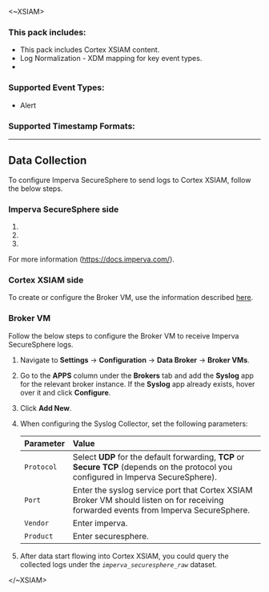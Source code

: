 <~XSIAM>
### This pack includes:
- This pack includes Cortex XSIAM content.
- Log Normalization - XDM mapping for key event types.
-
 
### Supported Event Types:
- Alert

 
### Supported Timestamp Formats:
<Enter time format when pack contains time parsing>
 
 
***
 
## Data Collection
To configure Imperva SecureSphere to send logs to Cortex XSIAM, follow the below steps.
 
### Imperva SecureSphere side
1.
2.
3.
 
For more information (https://docs.imperva.com/).
 
### Cortex XSIAM side
To create or configure the Broker VM, use the information described [here](https://docs-cortex.paloaltonetworks.com/r/Cortex-XDR/Cortex-XDR-Pro-Administrator-Guide/Configure-the-Broker-VM).
 
### Broker VM
Follow the below steps to configure the Broker VM to receive Imperva SecureSphere logs.

1. Navigate to **Settings** → **Configuration** → **Data Broker** → **Broker VMs**.
2. Go to the **APPS** column under the **Brokers** tab and add the **Syslog** app for the relevant broker instance. If the **Syslog** app already exists, hover over it and click **Configure**.
3. Click **Add New**.
4. When configuring the Syslog Collector, set the following parameters:
 
    | Parameter    | Value                                                                                                                                           |
    |:-------------|:------------------------------------------------------------------------------------------------------------------------------------------------|                 
    | `Protocol`   | Select **UDP** for the default forwarding, **TCP** or **Secure TCP** (depends on the protocol you configured in Imperva SecureSphere).            |
    | `Port`       | Enter the syslog service port that Cortex XSIAM Broker VM should listen on for receiving forwarded events from Imperva SecureSphere.              |
    | `Vendor`     | Enter imperva.                                                                                                                                 |
    | `Product`    | Enter securesphere.                                                                                                                               |
5. After data start flowing into Cortex XSIAM, you could query the collected logs under the *`imperva_securesphere_raw`* dataset.
    
</~XSIAM>